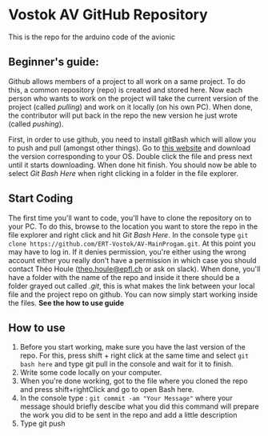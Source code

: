 # Vostok AV GitHub Repository
This is the repo for the arduino code of the avionic

## Beginner's guide: 

Github allows members of a project to all work on a same project. To do this, a common repository (repo) is created and stored here. Now
each person who wants to work on the project will take the current version of the project (called *pulling*) and work on it locally 
(on his own PC). When done, the contributor will put back in the repo the new version he just wrote (called *pushing*).  

First, in order to use github, you need to install gitBash which will allow you to push and pull (amongst other things). Go to 
[this website](https://git-scm.com/download/win) and download the version corresponding to your OS. Double click the file and 
press next until it starts downloading. When done hit finish. You should now be able to select *Git Bash Here* when right clicking in a folder
in the file explorer.

## Start Coding

The first time you'll want to code, you'll have to clone the repository on to your PC. To do this, browse to the location you want to store the
repo in the file explorer and right click and hit *Git Bash Here*. In the console type `git clone https://github.com/ERT-Vostok/AV-MainProgam.git`. 
At this point you may have to log in. If it denies permission, you're either using the wrong account either you really don't have a permission in which 
case you should contact Théo Houle (theo.houle@epfl.ch or ask on slack). When done, you'll have a folder with the name of the repo and inside it there 
should be a folder grayed out called *.git*, this is what makes the link between your local file and the project repo on github. You can now simply start
working inside the files. **See the how to use guide**

## How to use 

1. Before you start working, make sure you have the last version of the repo. For this, 
   press shift + right click at the same time and select `git bash here` and type git pull
   in the console and wait for it to finish.
2. Write some code locally on your computer.
3. When you're done working, got to the file where you cloned the repo and press shift+rightClick
   and go to open Bash here.
4. In the console type : `git commit -am "Your Message"` where your message should briefly descibe what you did
   this command will prepare the work you did to be sent in the repo and add a little description
5. Type git push 
		
	
